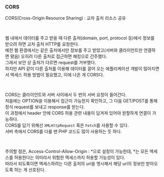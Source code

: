 ### CORS

CORS(Cross-Origin Resource Sharing) : 교차 출처 리소스 공유

<br>

웹 내에서 데이터를 주고 받을 때 다른 출처(domain, port, protocol 등)에서 정보를 받으려 하면 교차 출처 HTTP를 요청한다.   
예전 웹 환경에서는 같은 출처에서만 정보를 주고 받았고(서버와 클라이언트만 연결하면 됐음) 오히려 다른 출처로 접근하면 해킹으로 간주했다.   
그래서 보안 상 출처가 다르면 request를 거부했다.    
하지만 API 같이 다른 출처를 이용해 데이터를 끌어 오는 에플리케이션 개발이 많아지면서 엑세스 허용 방법이 필요했고, 이에 나온 게 CORS다.   

<br>

CORS는 클라이언트와 서버 사이에서 두 번의 서버 요청이 들어간다.   
처음에는 OPTION을 이용해서 접근이 가능한지 확인하고, 그 다음 GET/POST를 통해 정식 request를 보내고 response를 받는다.   
이 과정에서 header 안에 CORS 허용 관련 내용이 담겨져 있어야 원할하게 연결이 가능하다.   
CORS를 담기 위해선 `XMLHttpRequest` 혹은 `Fetch`를 사용할 수 있다.   
서버 측에서 CORS를 다룰 땐 PHP 코드도 많이 사용하는 듯 하다.   

<br>

주의할 점은, Access-Control-Allow-Origin : *으로 설정이 가능한데, *는 모든 엑세스를 허용한다는 의미라서 위험한 엑세스까지 허용할 가능성이 있다.   
따라서 되도록이면 엑세스하려는 다른 출처의 url을 명시해서 해당 url의 정보만 받아오도록 하는 게 선호된다.   
